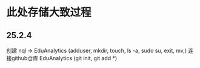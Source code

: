 # 此处存储大致过程
## 25.2.4
创建 nql -> EduAnalytics (adduser, mkdir, touch, ls -a, sudo su, exit, mv,)
连接github仓库 EduAnalytics (git init, git add *)
